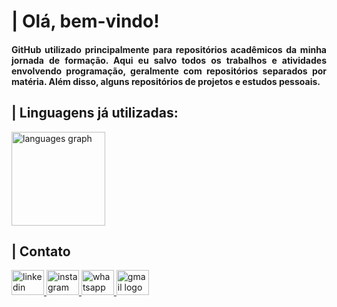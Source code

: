 <h1>| Olá, bem-vindo! </h1>
<h4 style="text-align: justify;">
GitHub utilizado principalmente para repositórios acadêmicos da minha jornada de formação. Aqui eu salvo todos os trabalhos e atividades envolvendo programação, geralmente com repositórios separados por matéria. Além disso, alguns repositórios de projetos e estudos pessoais.
</h4>


<h2>| Linguagens já utilizadas: </h2>
<div align="left">
  <img src="https://github-readme-stats.vercel.app/api/top-langs?username=ph-santos0&locale=pt-br&hide_title=true&layout=compact&card_width=320&langs_count=12&theme=dark&hide_border=false&order=2" height="150" alt="languages graph"  />
</div>

<h2>| Contato </h2>
<div align="left">
  <a href="https://www.linkedin.com/in/ph-santos0" target="_blank">
    <img src="https://raw.githubusercontent.com/maurodesouza/profile-readme-generator/master/src/assets/icons/social/linkedin/default.svg" width="52" height="40" alt="linkedin logo"  />
  </a>
  <a href="https://www.instagram.com/ph.pedrohr/" target="_blank">
    <img src="https://raw.githubusercontent.com/maurodesouza/profile-readme-generator/master/src/assets/icons/social/instagram/default.svg" width="52" height="40" alt="instagram logo"  />
  </a>
  <a href="https://wa.me/5533999620781" target="_blank">
    <img src="https://raw.githubusercontent.com/maurodesouza/profile-readme-generator/master/src/assets/icons/social/whatsapp/default.svg" width="52" height="40" alt="whatsapp logo"  />
  </a>
  <a href="https://mailto:phsantos3010@gmail.com" target="_blank">
    <img src="https://raw.githubusercontent.com/maurodesouza/profile-readme-generator/master/src/assets/icons/social/gmail/default.svg" width="52" height="40" alt="gmail logo"  />
  </a>
</div>

###
